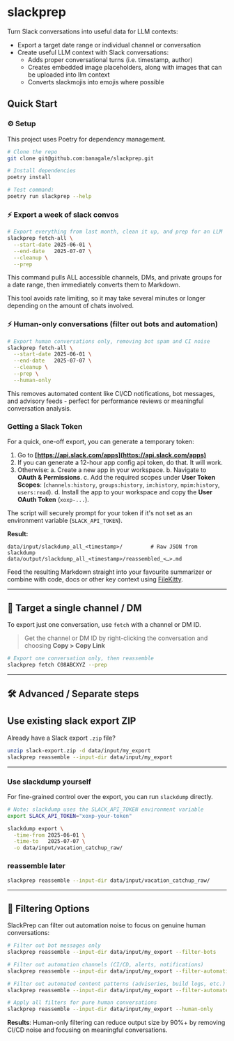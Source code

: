 # slackprep

Turn Slack conversations into useful data for LLM contexts: 
  - Export a target date range or individual channel or conversation
  - Create useful LLM context with Slack conversations:
     - Adds proper conversational turns (i.e. timestamp, author)
     - Creates embedded image placeholders, along with images that can be uploaded into llm context
     - Converts slackmojis into emojis where possible

## Quick Start

### ⚙️ Setup

This project uses Poetry for dependency management.

```bash
# Clone the repo
git clone git@github.com:banagale/slackprep.git

# Install dependencies
poetry install

# Test command:
poetry run slackprep --help
```

### ⚡ Export a week of slack convos

```bash
# Export everything from last month, clean it up, and prep for an LLM
slackprep fetch-all \
  --start-date 2025-06-01 \
  --end-date   2025-07-07 \
  --cleanup \
  --prep
```

This command pulls ALL accessible channels, DMs, and private groups for a date range, then immediately converts them to
Markdown.

This tool avoids rate limiting, so it may take several minutes or longer depending on the amount of chats involved.

### ⚡ Human-only conversations (filter out bots and automation)

```bash
# Export human conversations only, removing bot spam and CI noise
slackprep fetch-all \
  --start-date 2025-06-01 \
  --end-date   2025-07-07 \
  --cleanup \
  --prep \
  --human-only
```

This removes automated content like CI/CD notifications, bot messages, and advisory feeds - perfect for performance reviews or meaningful conversation analysis.

### Getting a Slack Token

For a quick, one-off export, you can generate a temporary token:

1. Go to **[https://api.slack.com/apps](https://api.slack.com/apps)**
2. If you can generate a 12-hour app config api token, do that. It will work.
3. Otherwise:
   a. Create a new app in your workspace.
   b. Navigate to **OAuth & Permissions**.
   c. Add the required scopes under **User Token Scopes**: (`channels:history`, `groups:history`, `im:history`,
   `mpim:history`, `users:read`).
   d. Install the app to your workspace and copy the **User OAuth Token** (`xoxp-...`).

The script will securely prompt for your token if it's not set as an environment variable (`SLACK_API_TOKEN`).

**Result:**

```
data/input/slackdump_all_<timestamp>/         # Raw JSON from slackdump
data/output/slackdump_all_<timestamp>/reassembled_<…>.md
```

Feed the resulting Markdown straight into your favourite summarizer or combine with code, docs or other key context
using [FileKitty](https://github.com/banagale/FileKitty).

-----

## 🎯 Target a single channel / DM

To export just one conversation, use `fetch` with a channel or DM ID.

> Get the channel or DM ID by right-clicking the conversation and choosing **Copy > Copy Link**

```bash
# Export one conversation only, then reassemble
slackprep fetch C08ABCXYZ --prep
```

-----

## 🛠 Advanced / Separate steps

## Use existing slack export ZIP

Already have a Slack export `.zip` file?

```bash
unzip slack-export.zip -d data/input/my_export
slackprep reassemble --input-dir data/input/my_export
```

-----

### Use slackdump yourself

For fine-grained control over the export, you can run `slackdump` directly.

```bash
# Note: slackdump uses the SLACK_API_TOKEN environment variable
export SLACK_API_TOKEN="xoxp-your-token"

slackdump export \
  -time-from 2025-06-01 \
  -time-to   2025-07-07 \
  -o data/input/vacation_catchup_raw/
```

### reassemble later

```bash
slackprep reassemble --input-dir data/input/vacation_catchup_raw/
```

-----

## 🎯 Filtering Options

SlackPrep can filter out automation noise to focus on genuine human conversations:

```bash
# Filter out bot messages only
slackprep reassemble --input-dir data/input/my_export --filter-bots

# Filter out automation channels (CI/CD, alerts, notifications)  
slackprep reassemble --input-dir data/input/my_export --filter-automation-channels

# Filter out automated content patterns (advisories, build logs, etc.)
slackprep reassemble --input-dir data/input/my_export --filter-automated-content

# Apply all filters for pure human conversations
slackprep reassemble --input-dir data/input/my_export --human-only
```

**Results**: Human-only filtering can reduce output size by 90%+ by removing CI/CD noise and focusing on meaningful conversations.

